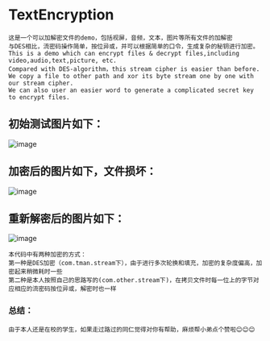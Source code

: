 # TextEncryption
```
这是一个可以加解密文件的demo，包括视屏，音频，文本，图片等所有文件的加解密
与DES相比，流密码操作简单，按位异或，并可以根据简单的口令，生成复杂的秘钥进行加密。
This is a demo which can encrypt files & decrypt files,including video,audio,text,picture, etc.
Compared with DES-algorithm，this stream cipher is easier than before. 
We copy a file to other path and xor its byte stream one by one with our stream cipher.
We can also user an easier word to generate a complicated secret key to encrypt files.
```
## 初始测试图片如下：
![image](https://github.com/SmartXiaoMing001/RC4Test/raw/master/pictures/pic.jpg)
## 加密后的图片如下，文件损坏：
![image](https://github.com/SmartXiaoMing001/RC4Test/raw/master/pictures/文件损坏.jpg)
## 重新解密后的图片如下：
![image](https://github.com/SmartXiaoMing001/RC4Test/raw/master/pictures/decFile.jpg)

```
本代码中有两种加密的方式：
第一种是DES加密（com.tman.stream下），由于进行多次轮换和填充，加密的复杂度偏高，加密起来稍微耗时一些
第二种是本人按照自己的思路写的(com.other.stream下)，在拷贝文件时每一位上的字节对应相应的流密码按位异或，解密时也一样
```
### 总结：
```
由于本人还是在校的学生，如果走过路过的同仁觉得对你有帮助，麻烦帮小弟点个赞啦😊😊😊
```
